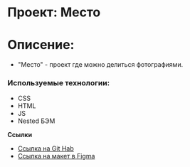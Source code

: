 # Проект: Место

# Описение:

* "Место" - проект где можно  делиться фотографиями.

### Используемые технологии:

* CSS
* HTML
* JS
* Nested БЭМ

**Ссылки**

* [Ссылка на Git Hab](https://github.com/DespSoul/mesto)
* [Ссылка на макет в Figma](https://www.figma.com/file/2cn9N9jSkmxD84oJik7xL7/JavaScript.-Sprint-4?node-id=0%3A1)